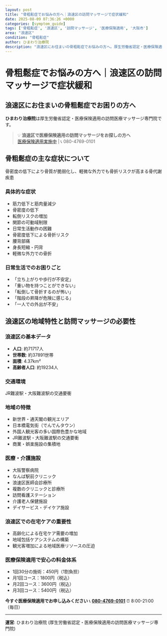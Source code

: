 ```yaml
---
layout: post
title: "骨粗鬆症でお悩みの方へ｜浪速区の訪問マッサージで症状緩和"
date: 2025-08-09 07:36:26 +0000
categories: [symptom_guide]
tags: ['骨粗鬆症', '浪速区', '訪問マッサージ', '医療保険適用', '大阪市']
area: "浪速区"
condition: "骨粗鬆症"
author: ひまわり治療院
description: "浪速区にお住まいの骨粗鬆症でお悩みの方へ。厚生労働省認定・医療保険適用の訪問医療マッサージ専門院ひまわり治療院が、症状緩和をサポートします。"
---
```


# 骨粗鬆症でお悩みの方へ｜浪速区の訪問マッサージで症状緩和

## 浪速区にお住まいの骨粗鬆症でお困りの方へ

**ひまわり治療院**は厚生労働省認定・医療保険適用の訪問医療マッサージ専門院です。

> 💡 **浪速区で医療保険適用の訪問マッサージをお探しの方へ**  
> [医療保険適用実施中](https://peraichi.com/landing_pages/view/himawari-massage) | 📞 080-4769-0101

## 骨粗鬆症の主な症状について

骨密度の低下により骨質が脆弱化し、軽微な外力でも骨折リスクが高まる骨代謝疾患

### 具体的な症状
- 筋力低下と筋肉量減少
- 骨密度の低下
- 転倒リスクの増加
- 関節の可動域制限
- 日常生活動作の困難
- 骨密度低下による骨折リスク
- 腰背部痛
- 身長短縮・円背
- 軽微な外力での骨折

### 日常生活でのお困りごと
- 「立ち上がりや歩行が不安定」
- 「重い物を持つことができない」
- 「転倒して骨折するのが怖い」
- 「階段の昇降が危険に感じる」
- 「一人での外出が不安」

## 浪速区の地域特性と訪問マッサージの必要性

### 浪速区の基本データ
- **人口**: 約71717人
- **世帯数**: 約37891世帯
- **面積**: 4.37km²
- **高齢者人口**: 約19234人

### 交通環境
JR難波駅・大阪難波駅の交通要衝

### 地域の特徴
- 新世界・通天閣の観光エリア
- 日本橋電気街（でんでんタウン）
- 外国人観光客の多い国際色豊かな地域
- JR難波駅・大阪難波駅の交通要衝
- 商業・娯楽施設の集積地

### 医療・介護施設
- 大阪警察病院
- なんば駅前クリニック
- 浪速区医師会診療所
- 複数のクリニックと診療所
- 訪問看護ステーション
- 介護老人保健施設
- デイサービス・デイケア施設

### 浪速区での在宅ケアの重要性
- 高齢化による在宅ケア需要の増加
- 地域包括ケアシステムの構築
- 観光客増加による地域医療リソースの圧迫

### 医療保険適用で安心の料金体系
- 1回30分の施術：450円（1割負担）
- 月1回コース：1800円（税込）
- 月2回コース：3600円（税込）
- 月3回コース：5400円（税込）

**今すぐ医療保険適用でお申し込みください**
📞 **[080-4769-0101](tel:080-4769-0101)**
⏰ 8:00-21:00（毎日）

---
**運営**: ひまわり治療院 (厚生労働省認定・医療保険適用の訪問医療マッサージ専門院)